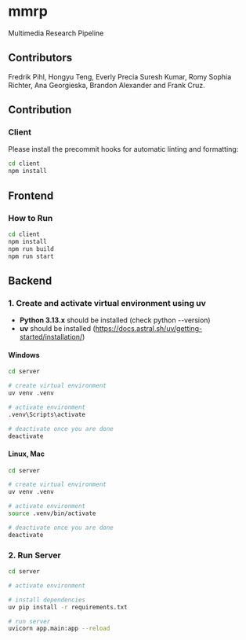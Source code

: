 # mmrp

Multimedia Research Pipeline

## Contributors

Fredrik Pihl, Hongyu Teng, Everly Precia Suresh Kumar, Romy Sophia Richter, Ana Georgieska, Brandon Alexander and Frank Cruz.

## Contribution

### Client

Please install the precommit hooks for automatic linting and formatting:

```bash
cd client
npm install
```


## Frontend

### How to Run

```sh
cd client
npm install
npm run build
npm run start
```

## Backend

### 1. Create and activate virtual environment using uv

- **Python 3.13.x** should be installed (check python --version)
- **uv** should be installed (https://docs.astral.sh/uv/getting-started/installation/)

#### Windows
```sh
cd server

# create virtual environment
uv venv .venv

# activate environment
.venv\Scripts\activate

# deactivate once you are done
deactivate
```

#### Linux, Mac
```sh
cd server

# create virtual environment
uv venv .venv

# activate environment
source .venv/bin/activate

# deactivate once you are done
deactivate
```

### 2. Run Server 

```sh
cd server

# activate environment

# install dependencies
uv pip install -r requirements.txt

# run server
uvicorn app.main:app --reload
```